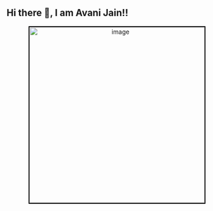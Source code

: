 ## Hi there 👋, I am Avani Jain!!


<p align="center">
<img width="400" height="400" alt="image" style='border:2px solid #000000' src="https://github.com/user-attachments/assets/f2f948fd-26db-47ac-a423-f4ab68240a41" />
</p>
<!--
**Avani-Jain/Avani-Jain** is a ✨ _special_ ✨ repository because its `README.md` (this file) appears on your GitHub profile.

Here are some ideas to get you started:
-->
- 🔭 I’m currently working on a Springboot project which is an E-Commerce Application that uses Springboot for backend operations and React for frontend operations. 
- 👯 I’m looking to collaborate on Java projects. 
- 📫 How to reach me: [![text](https://img.shields.io/badge/LinkedIn-0077B5?style=for-the-badge&logo=linkedin&logoColor=white)](https://www.linkedin.com/in/avani-jain-6n1/),
  [![Gmail Badge](https://img.shields.io/badge/-Gmail-c14438?style=flat-square&logo=Gmail&logoColor=white&link=mailto:arjyo77@gmail.com)](mailto:avanij611gmail.com) 
- Profile views: ![](https://komarev.com/ghpvc/?username=Avani-Jain)


### Languages and Tools Known:



<p align="center">
  <a href="https://skillicons.dev">
    <img src="https://skillicons.dev/icons?i=java,spring,python,mysql,html,css,react,git,github,hibernate,js,nodejs,figma&perline=3" />
  </a>
</p>
---


  

<h3 align="left">Connect with me via:</h3>
<span>
  
</span>
<p align="left">

<a href="https://www.linkedin.com/in/avani-jain-6n1/" target="blank"><img align="center" src="https://raw.githubusercontent.com/rahuldkjain/github-profile-readme-generator/master/src/images/icons/Social/linked-in-alt.svg" alt="Avani-Jain_linkedin" height="30" width="40" /></a>
<a href="https://www.hackerrank.com/profile/AvaniJain" target="blank"><img align="center" src="https://raw.githubusercontent.com/rahuldkjain/github-profile-readme-generator/master/src/images/icons/Social/hackerrank.svg" alt="Avani-Jain_hackerrank" height="30" width="40" /></a>
<a href="https://leetcode.com/u/Avani6Jain/" target="blank"><img align="center" src="https://raw.githubusercontent.com/rahuldkjain/github-profile-readme-generator/master/src/images/icons/Social/leet-code.svg" alt="Avani-Jain_leetcode" height="30" width="40" /></a>
<a href="https://auth.geeksforgeeks.org/user/arjyo77" target="blank"><img align="center" src="https://raw.githubusercontent.com/rahuldkjain/github-profile-readme-generator/master/src/images/icons/Social/geeks-for-geeks.svg" alt="Avani-Jain_gfg" height="30" width="40" /></a>
</p>
